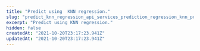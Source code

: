 ```yaml
---
title: "Predict using  KNN regression."
slug: "predict_knn_regression_api_services_prediction_regression_knn_post"
excerpt: "Predict using KNN regression."
hidden: false
createdAt: "2021-10-20T23:17:23.941Z"
updatedAt: "2021-10-20T23:17:23.941Z"
---
```

